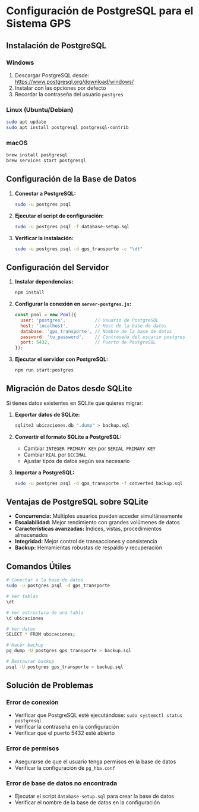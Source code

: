 # Configuración de PostgreSQL para el Sistema GPS

## Instalación de PostgreSQL

### Windows
1. Descargar PostgreSQL desde: https://www.postgresql.org/download/windows/
2. Instalar con las opciones por defecto
3. Recordar la contraseña del usuario `postgres`

### Linux (Ubuntu/Debian)
```bash
sudo apt update
sudo apt install postgresql postgresql-contrib
```

### macOS
```bash
brew install postgresql
brew services start postgresql
```

## Configuración de la Base de Datos

1. **Conectar a PostgreSQL:**
   ```bash
   sudo -u postgres psql
   ```

2. **Ejecutar el script de configuración:**
   ```bash
   sudo -u postgres psql -f database-setup.sql
   ```

3. **Verificar la instalación:**
   ```bash
   sudo -u postgres psql -d gps_transporte -c "\dt"
   ```

## Configuración del Servidor

1. **Instalar dependencias:**
   ```bash
   npm install
   ```

2. **Configurar la conexión en `server-postgres.js`:**
   ```javascript
   const pool = new Pool({
     user: 'postgres',           // Usuario de PostgreSQL
     host: 'localhost',          // Host de la base de datos
     database: 'gps_transporte', // Nombre de la base de datos
     password: 'tu_password',    // Contraseña del usuario postgres
     port: 5432,                 // Puerto de PostgreSQL
   });
   ```

3. **Ejecutar el servidor con PostgreSQL:**
   ```bash
   npm run start:postgres
   ```

## Migración de Datos desde SQLite

Si tienes datos existentes en SQLite que quieres migrar:

1. **Exportar datos de SQLite:**
   ```bash
   sqlite3 ubicaciones.db ".dump" > backup.sql
   ```

2. **Convertir el formato SQLite a PostgreSQL:**
   - Cambiar `INTEGER PRIMARY KEY` por `SERIAL PRIMARY KEY`
   - Cambiar `REAL` por `DECIMAL`
   - Ajustar tipos de datos según sea necesario

3. **Importar a PostgreSQL:**
   ```bash
   sudo -u postgres psql -d gps_transporte -f converted_backup.sql
   ```

## Ventajas de PostgreSQL sobre SQLite

- **Concurrencia:** Múltiples usuarios pueden acceder simultáneamente
- **Escalabilidad:** Mejor rendimiento con grandes volúmenes de datos
- **Características avanzadas:** Índices, vistas, procedimientos almacenados
- **Integridad:** Mejor control de transacciones y consistencia
- **Backup:** Herramientas robustas de respaldo y recuperación

## Comandos Útiles

```bash
# Conectar a la base de datos
sudo -u postgres psql -d gps_transporte

# Ver tablas
\dt

# Ver estructura de una tabla
\d ubicaciones

# Ver datos
SELECT * FROM ubicaciones;

# Hacer backup
pg_dump -U postgres gps_transporte > backup.sql

# Restaurar backup
psql -U postgres gps_transporte < backup.sql
```

## Solución de Problemas

### Error de conexión
- Verificar que PostgreSQL esté ejecutándose: `sudo systemctl status postgresql`
- Verificar la contraseña en la configuración
- Verificar que el puerto 5432 esté abierto

### Error de permisos
- Asegurarse de que el usuario tenga permisos en la base de datos
- Verificar la configuración de `pg_hba.conf`

### Error de base de datos no encontrada
- Ejecutar el script `database-setup.sql` para crear la base de datos
- Verificar el nombre de la base de datos en la configuración

